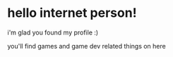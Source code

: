 # hello internet person!

i'm glad you found my profile :)  
  
you'll find games and game dev related things on here
